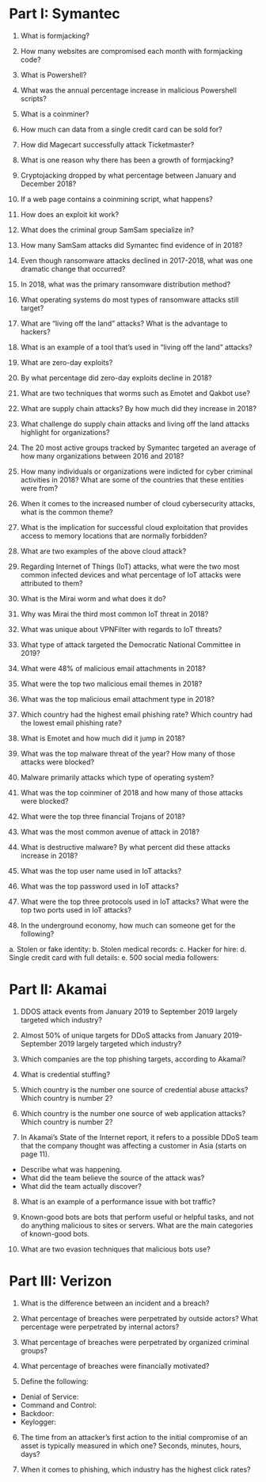 # Part I: Symantec
1.	What is formjacking?

2.	How many websites are compromised each month with formjacking code? 


3.	What is Powershell?


4.	What was the annual percentage increase in malicious Powershell scripts?


5.	What is a coinminer?


6.	How much can data from a single credit card can be sold for? 


7.	How did Magecart successfully attack Ticketmaster? 

8.	What is one reason why there has been a growth of formjacking? 


9.	Cryptojacking dropped by what percentage between January and December 2018?


10.	If a web page contains a coinmining script, what happens? 


11.	How does an exploit kit work? 


12.	What does the criminal group SamSam specialize in? 


13.	How many SamSam attacks did Symantec find evidence of in 2018? 


14.	Even though ransomware attacks declined in 2017-2018, what was one dramatic change that occurred? 


15.	In 2018, what was the primary ransomware distribution method? 


16.	What operating systems do most types of ransomware attacks still target?


17.	What are “living off the land” attacks? What is the advantage to hackers? 


18.	What is an example of a tool that’s used in “living off the land” attacks?


19.	What are zero-day exploits?


20.	By what percentage did zero-day exploits decline in 2018? 


21.	What are two techniques that worms such as Emotet and Qakbot use?


22.	What are supply chain attacks? By how much did they increase in 2018?


23.	What challenge do supply chain attacks and living off the land attacks highlight for organizations? 


24.	The 20 most active groups tracked by Symantec targeted an average of how many organizations between 2016 and 2018? 


25.	How many individuals or organizations were indicted for cyber criminal activities in 2018? What are some of the countries that these entities were from? 


26.	When it comes to the increased number of cloud cybersecurity attacks, what is the common theme? 


27.	What is the implication for successful cloud exploitation that provides access to memory locations that are normally forbidden? 


28.	What are two examples of the above cloud attack? 


29.	Regarding Internet of Things (IoT) attacks, what were the two most common infected devices and what percentage of IoT attacks were attributed to them? 


30.	What is the Mirai worm and what does it do? 


31.	Why was Mirai the third most common IoT threat in 2018? 


32.	What was unique about VPNFilter with regards to IoT threats?


33.	What type of attack targeted the Democratic National Committee in 2019? 


34.	What were 48% of  malicious email attachments in 2018? 


35.	What were the top two malicious email themes in 2018? 


36.	What was the top malicious email attachment type in 2018? 


37.	Which country had the highest email phishing rate? Which country had the lowest email phishing rate?



38.	What is Emotet and how much did it jump in 2018? 


39.	What was the top malware threat of the year? How many of those attacks were blocked?


40.	Malware primarily attacks which type of operating system? 


41.	What was the top coinminer of 2018 and how many of those attacks were blocked? 



42.	What were the top three financial Trojans of 2018? 


43.	What was the most common avenue of attack in 2018? 


44.	What is destructive malware? By what percent did these attacks increase in 2018? 


45.	What was the top user name used in IoT attacks? 


46.	What was the top password used in IoT attacks? 


47.	What were the top three protocols used in IoT attacks? What were the top two ports used in IoT attacks? 


48.	In the underground economy, how much can someone get for the following? 

a.	Stolen or fake identity: 
b.	Stolen medical records: 
c.	Hacker for hire: 
d.	Single credit card with full details: 
e.	500 social media followers: 

# Part II: Akamai
1.	DDOS attack events from January 2019 to September 2019 largely targeted which industry? 


2.	Almost 50% of unique targets for DDoS attacks from January 2019- September 2019 largely targeted which industry? 


3.	Which companies are the top phishing targets, according to Akamai? 


4.	What is credential stuffing? 


5.	Which country is the number one source of credential abuse attacks? Which country is number 2?


6.	Which country is the number one source of web application attacks? Which country is number 2?


7.	In Akamai’s State of the Internet report, it refers to a possible DDoS team that the company thought was affecting a customer in Asia (starts on page 11). 
-	Describe what was happening.
-	What did the team believe the source of the attack was? 
-	What did the team actually discover? 


8.	What is an example of a performance issue with bot traffic? 


9.	Known-good bots are bots that perform useful or helpful tasks, and not do anything malicious to sites or servers. What are the main categories of known-good bots. 


10.	What are two evasion techniques that malicious bots use? 


# Part III: Verizon
1.	What is the difference between an incident and a breach? 

2.	What percentage of breaches were perpetrated by outside actors? What percentage were perpetrated by internal actors? 

3.	What percentage of breaches were perpetrated by organized criminal groups? 


4.	What percentage of breaches were financially motivated? 


5.	Define the following: 

- Denial of Service: 
- Command and Control: 
- Backdoor:
- Keylogger: 

6.	The time from an attacker’s first action to the initial compromise of an asset is typically measured in which one? Seconds, minutes, hours, days? 


7.	When it comes to phishing, which industry has the highest click rates?
